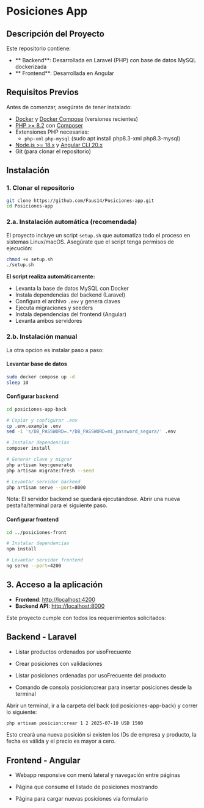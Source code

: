 # Posiciones App


## Descripción del Proyecto

Este repositorio contiene:

- ** Backend**: Desarrollada en Laravel (PHP) con base de datos MySQL dockerizada
- ** Frontend**: Desarrollada en Angular

## Requisitos Previos

Antes de comenzar, asegúrate de tener instalado:

- [Docker](https://www.docker.com/) y [Docker Compose](https://docs.docker.com/compose/) (versiones recientes)  
- [PHP >= 8.2](https://www.php.net/) con [Composer](https://getcomposer.org/)  
- Extensiones PHP necesarias:
  - `php-xml` `php-mysql` (sudo apt install php8.3-xml php8.3-mysql)
- [Node.js >= 18.x](https://nodejs.org/) y [Angular CLI 20.x](https://angular.dev/)  
- Git (para clonar el repositorio)

##  Instalación

### 1. Clonar el repositorio

```bash
git clone https://github.com/Faus14/Posiciones-app.git
cd Posiciones-app
```

### 2.a. Instalación automática (recomendada)
El proyecto incluye un script `setup.sh` que automatiza todo el proceso en sistemas Linux/macOS. Asegúrate que el script tenga permisos de ejecución:


```bash
chmod +x setup.sh
./setup.sh
```

**El script realiza automáticamente:**
- Levanta la base de datos MySQL con Docker
- Instala dependencias del backend (Laravel)
- Configura el archivo `.env` y genera claves
- Ejecuta migraciones y seeders
- Instala dependencias del frontend (Angular)
- Levanta ambos servidores

### 2.b. Instalación manual

La otra opcion es instalar paso a paso:

#### Levantar base de datos
```bash
sudo docker compose up -d
sleep 10
```

#### Configurar backend
```bash
cd posiciones-app-back

# Copiar y configurar .env
cp .env.example .env
sed -i 's/DB_PASSWORD=.*/DB_PASSWORD=mi_password_segura/' .env

# Instalar dependencias
composer install

# Generar clave y migrar
php artisan key:generate
php artisan migrate:fresh --seed

# Levantar servidor backend
php artisan serve --port=8000
```

Nota: El servidor backend se quedará ejecutándose. Abrir una nueva pestaña/terminal para el siguiente paso.

#### Configurar frontend
```bash
cd ../posiciones-front

# Instalar dependencias
npm install

# Levantar servidor frontend
ng serve --port=4200
```

## 3. Acceso a la aplicación

- **Frontend**: [http://localhost:4200](http://localhost:4200)
- **Backend API**: [http://localhost:8000](http://localhost:8000)

Este proyecto cumple con todos los requerimientos solicitados:

## Backend - Laravel
- Listar productos ordenados por usoFrecuente

- Crear posiciones con validaciones

- Listar posiciones ordenadas por usoFrecuente del producto

- Comando de consola posicion:crear para insertar posiciones desde la terminal

Abrir un terminal, ir a la carpeta del back (cd posiciones-app-back) y correr lo siguiente:
```bash
php artisan posicion:crear 1 2 2025-07-10 USD 1500
```

Esto creará una nueva posición si existen los IDs de empresa y producto, la fecha es válida y el precio es mayor a cero.


## Frontend - Angular
- Webapp responsive con menú lateral y navegación entre páginas

- Página que consume el listado de posiciones mostrando

- Página para cargar nuevas posiciones vía formulario
